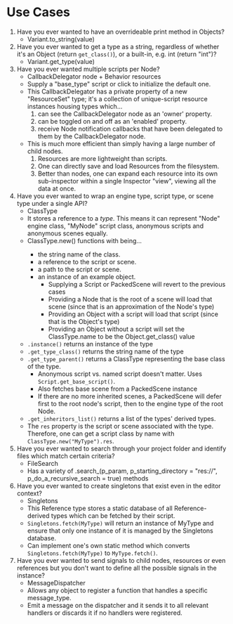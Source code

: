 # Use Cases

1. Have you ever wanted to have an overrideable print method in Objects?
    - Variant.to_string(value)
2. Have you ever wanted to get a type as a string, regardless of whether it's an Object (return `get_class()`), or a built-in, e.g. int (return "int")?
    - Variant.get_type(value)
3. Have you ever wanted multiple scripts per Node?
    - CallbackDelegator node + Behavior resources
    - Supply a "base_type" script or click to initialize the default one.
    - This CallbackDelegator has a private property of a new "ResourceSet" type; it's a collection of unique-script resource instances housing types which...
        1. can see the CallbackDelegator node as an 'owner' property.
        2. can be toggled on and off as an 'enabled' property.
        3. receive Node notification callbacks that have been delegated to them by the CallbackDelegator node.
    - This is much more efficient than simply having a large number of child nodes.
        1. Resources are more lightweight than scripts.
        2. One can directly save and load Resources from the filesystem.
        3. Better than nodes, one can expand each resource into its own sub-inspector within a single Inspector "view", viewing all the data at once.
4. Have you ever wanted to wrap an engine type, script type, or scene type under a single API?
    - ClassType
    - It stores a reference to a *type*. This means it can represent "Node" engine class, "MyNode" script class, anonymous scripts and anonymous scenes equally.
    - ClassType.new(<type>) functions with <type> being...
        - the string name of the class.
        - a reference to the script or scene.
        - a path to the script or scene.
        - an instance of an example object.
            - Supplying a Script or PackedScene will revert to the previous cases
            - Providing a Node that is the root of a scene will load that scene (since that is an approximation of the Node's type)
            - Providing an Object with a script will load that script (since that is the Object's type)
            - Providing an Object without a script will set the ClassType.name to be the Object.get_class() value
    - `.instance()` returns an instance of the type
    - `.get_type_class()` returns the string name of the type
    - `.get_type_parent()` returns a ClassType representing the base class of the type.
        - Anonymous script vs. named script doesn't matter. Uses `Script.get_base_script()`.
        - Also fetches base scene from a PackedScene instance
        - If there are no more inherited scenes, a PackedScene will defer first to the root node's script, then to the engine type of the root Node.
    - `.get_inheritors_list()` returns a list of the types' derived types.
    - The `res` property is the script or scene associated with the type. Therefore, one can get a script class by name with `ClassType.new("MyType").res`.
5. Have you ever wanted to search through your project folder and identify files which match certain criteria?
    - FileSearch
    - Has a variety of .search_<criteria>(p_param, p_starting_directory = "res://", p_do_a_recursive_search = true) methods
6. Have you ever wanted to create singletons that exist even in the editor context?
    - Singletons
    - This Reference type stores a static database of all Reference-derived types which can be fetched by their script.
    - `Singletons.fetch(MyType)` will return an instance of MyType and ensure that only one instance of it is managed by the Singletons database.
    - Can implement one's own static method which converts `Singletons.fetch(MyType)` to `MyType.fetch()`.
6. Have you ever wanted to send signals to child nodes, resources or even references but you don't want to define all the possible signals in the instance?
    - MessageDispatcher
    - Allows any object to register a function that handles a specific message_type.
    - Emit a message on the dispatcher and it sends it to all relevant handlers or discards it if no handlers were registered.